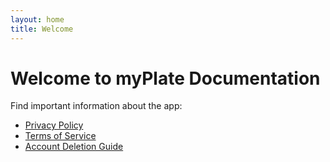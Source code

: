 ```yaml
---
layout: home
title: Welcome
---
```


# Welcome to myPlate Documentation

Find important information about the app:

- [Privacy Policy](privacy-policy)
- [Terms of Service](terms-of-service)
- [Account Deletion Guide](account-deletion)
